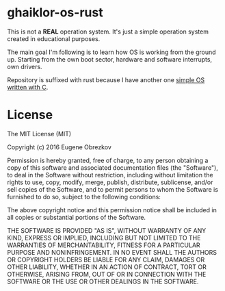 # ghaiklor-os-rust

This is not a **REAL** operation system.
It's just a simple operation system created in educational purposes.

The main goal I'm following is to learn how OS is working from the ground up.
Starting from the own boot sector, hardware and software interrupts, own drivers.

Repository is suffixed with rust because I have another one [simple OS written with C](https://github.com/ghaiklor/ghaiklor-os-gcc).

# License

The MIT License (MIT)

Copyright (c) 2016 Eugene Obrezkov

Permission is hereby granted, free of charge, to any person obtaining a copy
of this software and associated documentation files (the "Software"), to deal
in the Software without restriction, including without limitation the rights
to use, copy, modify, merge, publish, distribute, sublicense, and/or sell
copies of the Software, and to permit persons to whom the Software is
furnished to do so, subject to the following conditions:

The above copyright notice and this permission notice shall be included in all
copies or substantial portions of the Software.

THE SOFTWARE IS PROVIDED "AS IS", WITHOUT WARRANTY OF ANY KIND, EXPRESS OR
IMPLIED, INCLUDING BUT NOT LIMITED TO THE WARRANTIES OF MERCHANTABILITY,
FITNESS FOR A PARTICULAR PURPOSE AND NONINFRINGEMENT. IN NO EVENT SHALL THE
AUTHORS OR COPYRIGHT HOLDERS BE LIABLE FOR ANY CLAIM, DAMAGES OR OTHER
LIABILITY, WHETHER IN AN ACTION OF CONTRACT, TORT OR OTHERWISE, ARISING FROM,
OUT OF OR IN CONNECTION WITH THE SOFTWARE OR THE USE OR OTHER DEALINGS IN THE
SOFTWARE.
